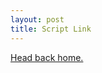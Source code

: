```yaml
---
layout: post
title: Script Link
---
```


<script src="http://gist-it.appspot.com/github.com/BanterBoy/maintenance/blob/v1.0.1/PowerShell/CmdLets/Get-IPConfig.ps1"></script>

<div class="page">
  <a href="{{ site.baseurl }}">Head back home.</a>
</div>
